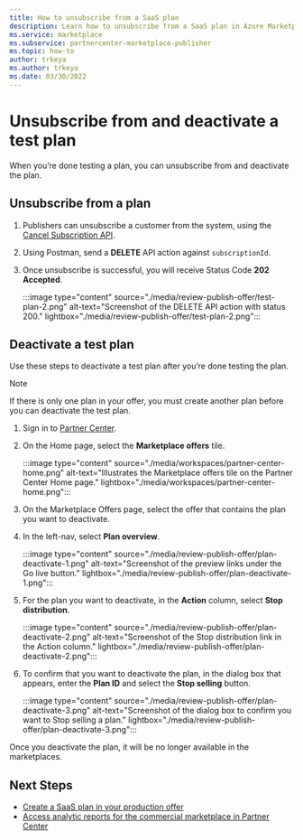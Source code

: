 ```yaml
---
title: How to unsubscribe from a SaaS plan
description: Learn how to unsubscribe from a SaaS plan in Azure Marketplace.
ms.service: marketplace 
ms.subservice: partnercenter-marketplace-publisher
ms.topic: how-to
author: trkeya 
ms.author: trkeya
ms.date: 03/30/2022
---
```


# Unsubscribe from and deactivate a test plan

When you’re done testing a plan, you can unsubscribe from and deactivate the plan.

## Unsubscribe from a plan

1. Publishers can unsubscribe a customer from the system, using the [Cancel Subscription API](./partner-center-portal/pc-saas-fulfillment-subscription-api.md#cancel-a-subscription).
1. Using Postman, send a **DELETE** API action against `subscriptionId`.
1. Once unsubscribe is successful, you will receive Status Code **202 Accepted**.

    :::image type="content" source="./media/review-publish-offer/test-plan-2.png" alt-text="Screenshot of the DELETE API action with status 200." lightbox="./media/review-publish-offer/test-plan-2.png":::

## Deactivate a test plan

Use these steps to deactivate a test plan after you’re done testing the plan.

> [!NOTE]
> If there is only one plan in your offer, you must create another plan before you can deactivate the test plan.

1. Sign in to [Partner Center](https://go.microsoft.com/fwlink/?linkid=2166002).

1. On the Home page, select the **Marketplace offers** tile.

    :::image type="content" source="./media/workspaces/partner-center-home.png" alt-text="Illustrates the Marketplace offers tile on the Partner Center Home page." lightbox="./media/workspaces/partner-center-home.png":::

1. On the Marketplace Offers page, select the offer that contains the plan you want to deactivate.
1. In the left-nav, select **Plan overview**.

    :::image type="content" source="./media/review-publish-offer/plan-deactivate-1.png" alt-text="Screenshot of the preview links under the Go live button." lightbox="./media/review-publish-offer/plan-deactivate-1.png":::

1. For the plan you want to deactivate, in the **Action** column, select **Stop distribution**.

    :::image type="content" source="./media/review-publish-offer/plan-deactivate-2.png" alt-text="Screenshot of the Stop distribution link in the Action column." lightbox="./media/review-publish-offer/plan-deactivate-2.png":::

1. To confirm that you want to deactivate the plan, in the dialog box that appears, enter the **Plan ID** and select the **Stop selling** button.

    :::image type="content" source="./media/review-publish-offer/plan-deactivate-3.png" alt-text="Screenshot of the dialog box to confirm you want to Stop selling a plan." lightbox="./media/review-publish-offer/plan-deactivate-3.png":::

Once you deactivate the plan, it will be no longer available in the marketplaces.

## Next Steps

- [Create a SaaS plan in your production offer](create-new-saas-offer-plans.md)
- [Access analytic reports for the commercial marketplace in Partner Center](analytics.md)
